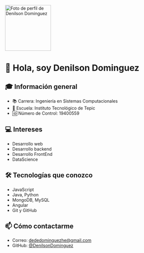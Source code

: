 <img src="https://avatars.githubusercontent.com/u/82048725?v=4" width="150" alt="Foto de perfil de Denilson Dominguez" />

# 👋 Hola, soy Denilson Dominguez 

## 🎓 Información general
- 📚 Carrera: Ingeniería en Sistemas Computacionales
- 🏫 Escuela: Instituto Tecnológico de Tepic
- 🆔 Número de Control: 19400559

## 💻 Intereses
- Desarrollo web
- Desarrollo backend
- Desarrollo FrontEnd
- DataScience

## 🛠 Tecnologías que conozco
- JavaScript
- Java, Python
- MongoDB, MySQL
- Angular
- Git y GitHub

## 📫 Cómo contactarme
- Correo: dededominguezhe@gmail.com
- GitHub: [@DenilsonDominguez](https://github.com/DenilsonDominguez)